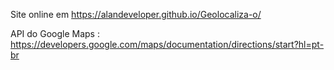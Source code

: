 Site online em https://alandeveloper.github.io/Geolocaliza-o/

API do Google Maps : https://developers.google.com/maps/documentation/directions/start?hl=pt-br
